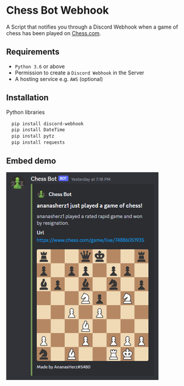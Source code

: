 
# Chess Bot Webhook

A Script that notifies you through a Discord Webhook when a game of chess has been played  on [Chess.com](https://chess.com).
## Requirements

* `Python 3.6` or above
* Permission to create a `Discord Webhook` in the Server
* A hosting service e.g. `AWS` (optional)
## Installation

Python libraries
```bash
  pip install discord-webhook
  pip install DateTime
  pip install pytz
  pip install requests
```
## Embed demo

![Demo](https://github.com/AnanasHerz/Chess-Bot-Webhook/blob/main/demo.png?raw=true)